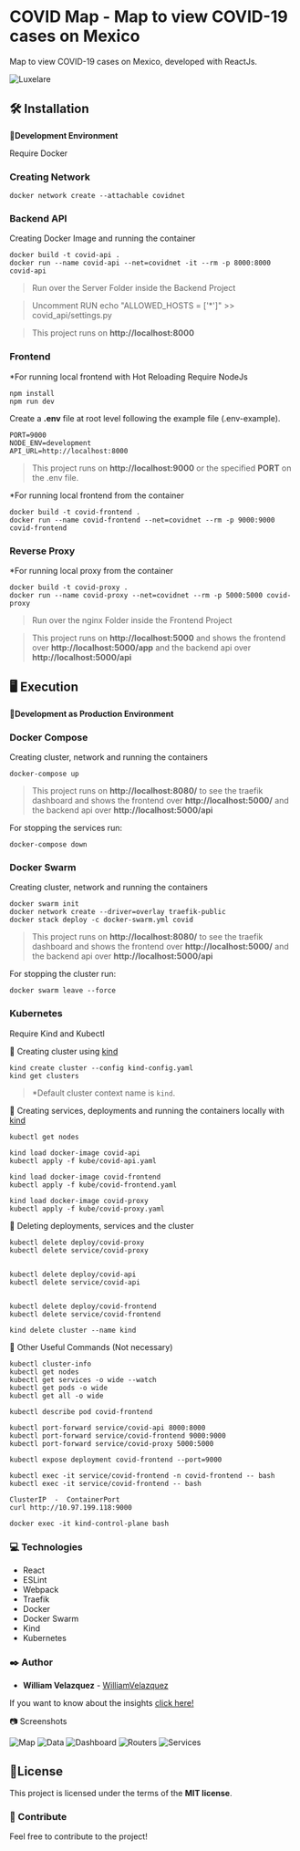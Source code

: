 # COVID Map - Map to view COVID-19 cases on Mexico

Map to view COVID-19 cases on Mexico, developed with ReactJs.

![Luxelare](./src/assets/images/logo.png)


## 🛠️ Installation

📌**Development Environment**

Require Docker

### Creating Network
```
docker network create --attachable covidnet
```

### Backend API
Creating Docker Image and running the container
```
docker build -t covid-api .
docker run --name covid-api --net=covidnet -it --rm -p 8000:8000 covid-api
```
>Run over the Server Folder inside the Backend Project

>Uncomment RUN echo "ALLOWED_HOSTS = ['*']" >> covid_api/settings.py

>This project runs on **http://localhost:8000**

### Frontend
*For running local frontend with Hot Reloading
Require NodeJs
```
npm install
npm run dev
```
Create a **.env** file at root level following the example file (.env-example).
```
PORT=9000
NODE_ENV=development
API_URL=http://localhost:8000
```
>This project runs on **http://localhost:9000** or the specified **PORT** on the .env file.

*For running local frontend from the container
```
docker build -t covid-frontend .
docker run --name covid-frontend --net=covidnet --rm -p 9000:9000 covid-frontend
```


### Reverse Proxy

*For running local proxy from the container
```
docker build -t covid-proxy .
docker run --name covid-proxy --net=covidnet --rm -p 5000:5000 covid-proxy
```
>Run over the nginx Folder inside the Frontend Project

>This project runs on **http://localhost:5000** and shows the frontend over **http://localhost:5000/app** and the backend api over **http://localhost:5000/api**


## 🖥 Execution

📌**Development as Production Environment**

### Docker Compose
Creating cluster, network and running the containers
```
docker-compose up
```

>This project runs on **http://localhost:8080/** to see the traefik dashboard and shows the frontend over **http://localhost:5000/** and the backend api over **http://localhost:5000/api**

For stopping the services run:
```
docker-compose down
```

### Docker Swarm
Creating cluster, network and running the containers
```
docker swarm init
docker network create --driver=overlay traefik-public
docker stack deploy -c docker-swarm.yml covid
```

>This project runs on **http://localhost:8080/** to see the traefik dashboard and shows the frontend over **http://localhost:5000/** and the backend api over **http://localhost:5000/api**

For stopping the cluster run:
```
docker swarm leave --force 
```

### Kubernetes

Require Kind and Kubectl

🔹 Creating cluster using [kind](https://kind.sigs.k8s.io/)
```
kind create cluster --config kind-config.yaml
kind get clusters
```
>*Default cluster context name is `kind`.

🔹 Creating services, deployments and running the containers locally with [kind](https://kind.sigs.k8s.io/docs/user/quick-start/)
```
kubectl get nodes

kind load docker-image covid-api
kubectl apply -f kube/covid-api.yaml

kind load docker-image covid-frontend
kubectl apply -f kube/covid-frontend.yaml

kind load docker-image covid-proxy
kubectl apply -f kube/covid-proxy.yaml
```

🔹 Deleting deployments, services and the cluster 
```
kubectl delete deploy/covid-proxy
kubectl delete service/covid-proxy


kubectl delete deploy/covid-api
kubectl delete service/covid-api


kubectl delete deploy/covid-frontend
kubectl delete service/covid-frontend

kind delete cluster --name kind
```

🔹 Other Useful Commands (Not necessary)
```
kubectl cluster-info
kubectl get nodes
kubectl get services -o wide --watch
kubectl get pods -o wide
kubectl get all -o wide

kubectl describe pod covid-frontend

kubectl port-forward service/covid-api 8000:8000
kubectl port-forward service/covid-frontend 9000:9000
kubectl port-forward service/covid-proxy 5000:5000

kubectl expose deployment covid-frontend --port=9000

kubectl exec -it service/covid-frontend -n covid-frontend -- bash
kubectl exec -it service/covid-frontend -- bash

ClusterIP  -  ContainerPort
curl http://10.97.199.118:9000

docker exec -it kind-control-plane bash
```


### 💻 Technologies

  * React
  * ESLint
  * Webpack
  * Traefik
  * Docker
  * Docker Swarm
  * Kind
  * Kubernetes


### ✒️ Author

* **William Velazquez** - [WilliamVelazquez](https://williamvelazquez.com/)

If you want to know about the insights [click here!](https://github.com/WilliamVelazquez/covid-map/pulse/monthly)


📷 Screenshots

![Map](./.readme-static/map.png)
![Data](./.readme-static/data.png)
![Dashboard](./.readme-static/traefik-dashboard.png)
![Routers](./.readme-static/traefik-routers.png)
![Services](./.readme-static/traefik-services.png)


## 📄License

This project is licensed under the terms of the **MIT license**.


### 🎁 Contribute

Feel free to contribute to the project!
